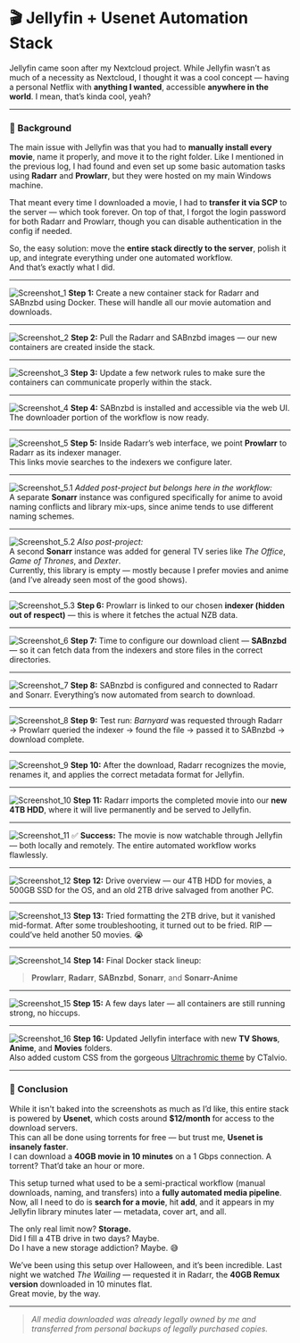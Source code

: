 # 🎬 Jellyfin + Usenet Automation Stack

Jellyfin came soon after my Nextcloud project. While Jellyfin wasn’t as much of a necessity as Nextcloud, I thought it was a cool concept — having a personal Netflix with **anything I wanted**, accessible **anywhere in the world**. I mean, that’s kinda cool, yeah?


---

### 🧠 Background

The main issue with Jellyfin was that you had to **manually install every movie**, name it properly, and move it to the right folder. Like I mentioned in the previous log, I had found and even set up some basic automation tasks using **Radarr** and **Prowlarr**, but they were hosted on my main Windows machine.

That meant every time I downloaded a movie, I had to **transfer it via SCP** to the server — which took forever. On top of that, I forgot the login password for both Radarr and Prowlarr, though you can disable authentication in the config if needed.

So, the easy solution: move the **entire stack directly to the server**, polish it up, and integrate everything under one automated workflow.  
And that’s exactly what I did.

---

![Screenshot_1](Photos/Screenshot_1.png)
**Step 1:** Create a new container stack for Radarr and SABnzbd using Docker. These will handle all our movie automation and downloads.

---

![Screenshot_2](Photos/Screenshot_2.png)
**Step 2:** Pull the Radarr and SABnzbd images — our new containers are created inside the stack.

---

![Screenshot_3](Photos/Screenshot_3.png)
**Step 3:** Update a few network rules to make sure the containers can communicate properly within the stack.

---

![Screenshot_4](Photos/Screenshot_4.png)
**Step 4:** SABnzbd is installed and accessible via the web UI. The downloader portion of the workflow is now ready.

---

![Screenshot_5](Photos/Screenshot_5.png)
**Step 5:** Inside Radarr’s web interface, we point **Prowlarr** to Radarr as its indexer manager.  
This links movie searches to the indexers we configure later.

---

![Screenshot_5.1](Photos/Screenshot_5.1.png)
*Added post-project but belongs here in the workflow:*  
A separate **Sonarr** instance was configured specifically for anime to avoid naming conflicts and library mix-ups, since anime tends to use different naming schemes.

---

![Screenshot_5.2](Photos/Screenshot_5.2.png)
*Also post-project:*  
A second **Sonarr** instance was added for general TV series like *The Office*, *Game of Thrones*, and *Dexter*.  
Currently, this library is empty — mostly because I prefer movies and anime (and I’ve already seen most of the good shows).

---

![Screenshot_5.3](Photos/Screenshot_5.3.png)
**Step 6:** Prowlarr is linked to our chosen **indexer (hidden out of respect)** — this is where it fetches the actual NZB data.

---

![Screenshot_6](Photos/Screenshot_6.png)
**Step 7:** Time to configure our download client — **SABnzbd** — so it can fetch data from the indexers and store files in the correct directories.

---

![Screenshot_7](Photos/Screenshot_7.png)
**Step 8:** SABnzbd is configured and connected to Radarr and Sonarr. Everything’s now automated from search to download.

---

![Screenshot_8](Photos/Screenshot_8.png)
**Step 9:** Test run: *Barnyard* was requested through Radarr → Prowlarr queried the indexer → found the file → passed it to SABnzbd → download complete.

---

![Screenshot_9](Photos/Screenshot_9.png)
**Step 10:** After the download, Radarr recognizes the movie, renames it, and applies the correct metadata format for Jellyfin.

---

![Screenshot_10](Photos/Screenshot_10.png)
**Step 11:** Radarr imports the completed movie into our **new 4TB HDD**, where it will live permanently and be served to Jellyfin.

---

![Screenshot_11](Photos/Screenshot_11.png)
✅ **Success:** The movie is now watchable through Jellyfin — both locally and remotely. The entire automated workflow works flawlessly.

---

![Screenshot_12](Photos/Screenshot_12.png)
**Step 12:** Drive overview — our 4TB HDD for movies, a 500GB SSD for the OS, and an old 2TB drive salvaged from another PC.

---

![Screenshot_13](Photos/Screenshot_13.png)
**Step 13:** Tried formatting the 2TB drive, but it vanished mid-format. After some troubleshooting, it turned out to be fried. RIP — could’ve held another 50 movies. 😭

---

![Screenshot_14](Photos/Screenshot_14.png)
**Step 14:** Final Docker stack lineup:  
> **Prowlarr**, **Radarr**, **SABnzbd**, **Sonarr**, and **Sonarr-Anime**

---

![Screenshot_15](Photos/Screenshot_15.png)
**Step 15:** A few days later — all containers are still running strong, no hiccups.

---

![Screenshot_16](Photos/Screenshot_16.png)
**Step 16:** Updated Jellyfin interface with new **TV Shows**, **Anime**, and **Movies** folders.  
Also added custom CSS from the gorgeous [Ultrachromic theme](https://github.com/CTalvio/Ultrachromic) by CTalvio.

---

### 🧾 Conclusion

While it isn't baked into the screenshots as much as I’d like, this entire stack is powered by **Usenet**, which costs around **$12/month** for access to the download servers.  
This can all be done using torrents for free — but trust me, **Usenet is insanely faster**.  
I can download a **40GB movie in 10 minutes** on a 1 Gbps connection. A torrent? That’d take an hour or more.

This setup turned what used to be a semi-practical workflow (manual downloads, naming, and transfers) into a **fully automated media pipeline**. Now, all I need to do is **search for a movie**, hit **add**, and it appears in my Jellyfin library minutes later — metadata, cover art, and all.

The only real limit now? **Storage.**  
Did I fill a 4TB drive in two days? Maybe.  
Do I have a new storage addiction? Maybe. 😅  

We’ve been using this setup over Halloween, and it’s been incredible. Last night we watched *The Wailing* — requested it in Radarr, the **40GB Remux version** downloaded in 10 minutes flat.  
Great movie, by the way.

---

> *All media downloaded was already legally owned by me and transferred from personal backups of legally purchased copies.*


